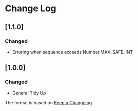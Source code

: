 # Change Log

## [1.1.0]
### Changed
- Erroring when sequence exceeds Number.MAX_SAFE_INT

## [1.0.0]
### Changed
- General Tidy Up

The format is based on [Keep a Changelog](http://keepachangelog.com/)
